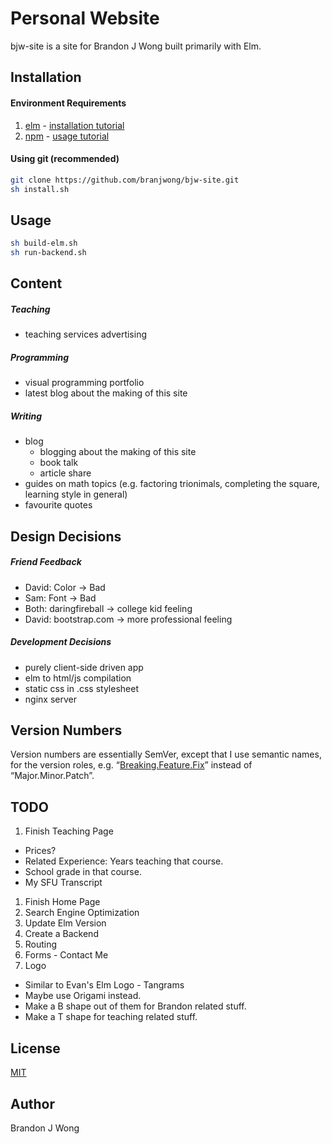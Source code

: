 Personal Website
================

bjw-site is a site for Brandon J Wong built primarily with Elm.

Installation
------------

#### Environment Requirements

1. [elm](http://elm-lang.org/install) - [installation tutorial](http://alphydan.svbtle.com/elm-lang-on-ubuntu-14-04)
1. [npm](https://www.npmjs.com/) - [usage tutorial](https://www.youtube.com/watch?v=pU9Q6oiQNd0)

#### Using git (recommended)

```sh
git clone https://github.com/branjwong/bjw-site.git
sh install.sh
```

Usage
-----

```sh
sh build-elm.sh
sh run-backend.sh
```

Content
-------

##### Teaching

- teaching services advertising

##### Programming

- visual programming portfolio
- latest blog about the making of this site

##### Writing

- blog
	- blogging about the making of this site
	- book talk
	- article share
- guides on math topics (e.g. factoring trionimals, completing the square, learning style in general)
- favourite quotes

Design Decisions
----------------

##### Friend Feedback

- David: Color -> Bad
- Sam: Font -> Bad
- Both: daringfireball -> college kid feeling
- David: bootstrap.com -> more professional feeling

##### Development Decisions

- purely client-side driven app
- elm to html/js compilation
- static css in .css stylesheet
- nginx server

## Version Numbers

Version numbers are essentially SemVer, except that I use semantic names, for the version roles, e.g. “[Breaking.Feature.Fix][ver]” instead of “Major.Minor.Patch”.

[ver]: https://medium.com/javascript-scene/software-versions-are-broken-3d2dc0da0783#.qgkp9dimp

TODO
----

1. Finish Teaching Page
  - Prices?
  - Related Experience: Years teaching that course.
  - School grade in that course.
  - My SFU Transcript
1. Finish Home Page
1. Search Engine Optimization
1. Update Elm Version
1. Create a Backend
1. Routing
1. Forms - Contact Me
1. Logo
  - Similar to Evan's Elm Logo - Tangrams
  - Maybe use Origami instead.
  - Make a B shape out of them for Brandon related stuff.
  - Make a T shape for teaching related stuff.

License
-------

[MIT](LICENSE)

Author
------

Brandon J Wong
